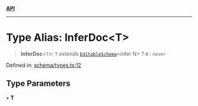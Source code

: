 [**API**](../API.md)

***

# Type Alias: InferDoc\<T\>

> **InferDoc**\<`T`\>: `T` *extends* [`EditableSchema`](../interfaces/EditableSchema.md)\<infer N\> ? `N` : `never`

Defined in: [schema/types.ts:12](https://github.com/inokawa/edix/blob/209c0f8699b6c4859eabf76831797001cc56c947/src/core/schema/types.ts#L12)

## Type Parameters

• **T**
